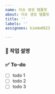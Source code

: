 ```yaml
---
name: 이슈 생성 템플릿
about: 이슈 생성 템플릿
title: ''
labels: ''
assignees: kimdw0823

---
```


### 💼 작업 설명
<!-- 진행할 작업에 대해 간단하게 설명해주세요 -->
 
### ✅ To-do
<!-- 해당 작업을 수행하기 위해 해야 할 하위 태스크를 작성해주세요 -->
- [ ] todo 1
- [ ] todo 2
- [ ] todo 3
